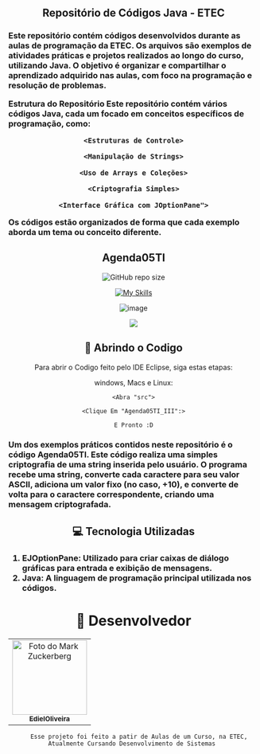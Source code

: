 <h2 align="center"> Repositório de Códigos Java - ETEC </h2>  

<h3 align="left">
  Este repositório contém códigos desenvolvidos durante as aulas de programação da ETEC. Os arquivos são exemplos de atividades práticas e projetos realizados ao longo do curso, utilizando Java. O objetivo é organizar e compartilhar o aprendizado adquirido nas aulas, com foco na programação e resolução de problemas.

Estrutura do Repositório
Este repositório contém vários códigos Java, cada um focado em conceitos específicos de programação, como:

<div align="center">
  
```
<Estruturas de Controle>
```
```
<Manipulação de Strings>
```
```
<Uso de Arrays e Coleções>
```
```
<Criptografia Simples>
```
```
<Interface Gráfica com JOptionPane">
```
</div>

Os códigos estão organizados de forma que cada exemplo aborda um tema ou conceito diferente.
</h3>

<h2 align="center"> Agenda05TI </h2>

<div align="center">

![GitHub repo size](https://img.shields.io/github/repo-size/EdielOliveira/Sistemas?style=for-the-badge)

[![My Skills](https://skillicons.dev/icons?i=java,idea&theme=dark)](https://skillicons.dev)

</div>
<div align="center">

![image](http://www.unow.com.br/emDesenvolvimento.gif)

<img src="http://img.shields.io/static/v1?label=STATUS&message=%20FINALIZADO&color=BLUE&style=for-the-badge"/>

</div>

<div align="center">

## 🚀 Abrindo o Codigo

Para abrir o Codigo feito pelo IDE Eclipse, siga estas etapas:

windows, Macs e Linux:
```
<Abra "src">
```
```
<Clique Em "Agenda05TI_III":>
```
```
E Pronto :D
```

<h3 align="left"> Um dos exemplos práticos contidos neste repositório é o código Agenda05TI.
  Este código realiza uma simples criptografia de uma string inserida pelo usuário. 
  O programa recebe uma string, converte cada caractere para seu valor ASCII, adiciona um valor fixo (no caso, +10), 
  e converte de volta para o caractere correspondente, criando uma mensagem criptografada.
</h3>

## 💻 Tecnologia Utilizadas

<h3 align="left">

  1. EJOptionPane: Utilizado para criar caixas de diálogo gráficas para entrada e exibição de mensagens.
2. Java: A linguagem de programação principal utilizada nos códigos.
 
</h3>


<h1 style: align="center">🤝 Desenvolvedor</h1>

<table style: align="center">
    <td align="center">
      <a href="#">
        <img src="https://avatars.githubusercontent.com/u/113260177?s=400&u=347f2b3ae130a0f7c84f0946b4278cd2581e8b16&v=4" width="150px;" alt="Foto do Mark Zuckerberg"/><br>
        <sub>
          <b>EdielOliveira</b>
        </sub>
      </a>
    </td>   
    </table>
    
       Esse projeto foi feito a patir de Aulas de um Curso, na ETEC, Atualmente Cursando Desenvolvimento de Sistemas 
